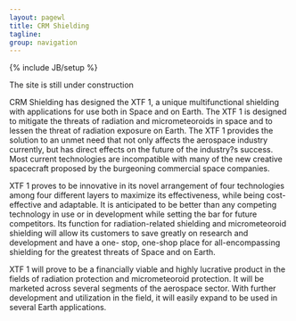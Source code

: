 ```yaml
---
layout: pagewl
title: CRM Shielding
tagline:
group: navigation
---
```

{% include JB/setup %}

The site is still under construction

CRM Shielding has designed the XTF 1, a unique multifunctional shielding with applications for use both in Space and on Earth. The XTF 1 is designed to mitigate the threats of radiation and micrometeoroids in space and to lessen the threat of radiation exposure on Earth. The XTF 1 provides the solution to an unmet need that not only affects the aerospace industry currently, but has direct effects on the future of the industry?s success. Most current technologies are incompatible with many of the new creative spacecraft proposed by the burgeoning commercial space companies.

XTF 1 proves to be innovative in its novel arrangement of four technologies among four different layers to maximize its effectiveness, while being cost-effective and adaptable. It is anticipated to be better than any competing technology in use or in development while setting the bar for future competitors. Its function for radiation-related shielding and micrometeoroid shielding will allow its customers to save greatly on research and development and have a one- stop, one-shop place for all-encompassing shielding for the greatest threats of Space and on Earth.

XTF 1 will prove to be a financially viable and highly lucrative product in the fields of radiation protection and micrometeoroid protection. It will be marketed across several segments of the aerospace sector. With further development and utilization in the field, it will easily expand to be used in several Earth applications.